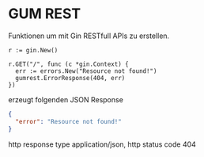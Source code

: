 GUM REST
========

Funktionen um mit Gin RESTfull APIs zu erstellen.

```golang
r := gin.New()

r.GET("/", func (c *gin.Context) {
  err := errors.New("Resource not found!")
  gumrest.ErrorResponse(404, err)
})
```

erzeugt folgenden JSON Response

```json
{
  "error": "Resource not found!"
}
```

http response type application/json, http status code 404
